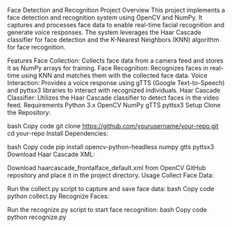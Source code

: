 Face Detection and Recognition Project
Overview
This project implements a face detection and recognition system using OpenCV and NumPy. It captures and processes face data to enable real-time facial recognition and generate voice responses. The system leverages the Haar Cascade classifier for face detection and the K-Nearest Neighbors (KNN) algorithm for face recognition.

Features
Face Collection: Collects face data from a camera feed and stores it as NumPy arrays for training.
Face Recognition: Recognizes faces in real-time using KNN and matches them with the collected face data.
Voice Interaction: Provides a voice response using gTTS (Google Text-to-Speech) and pyttsx3 libraries to interact with recognized individuals.
Haar Cascade Classifier: Utilizes the Haar Cascade classifier to detect faces in the video feed.
Requirements
Python 3.x
OpenCV
NumPy
gTTS
pyttsx3
Setup
Clone the Repository:

bash
Copy code
git clone https://github.com/yourusername/your-repo.git
cd your-repo
Install Dependencies:

bash
Copy code
pip install opencv-python-headless numpy gtts pyttsx3
Download Haar Cascade XML:

Download haarcascade_frontalface_default.xml from OpenCV GitHub repository and place it in the project directory.
Usage
Collect Face Data:

Run the collect.py script to capture and save face data:
bash
Copy code
python collect.py
Recognize Faces:

Run the recognize.py script to start face recognition:
bash
Copy code
python recognize.py
